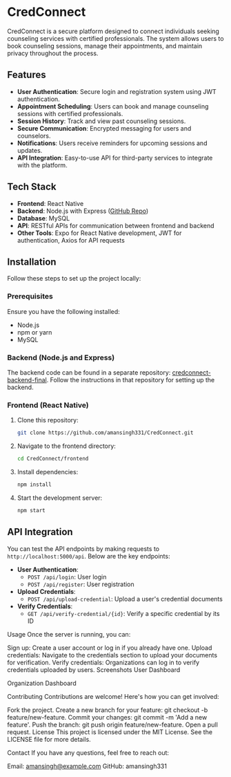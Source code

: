 # CredConnect

CredConnect is a secure platform designed to connect individuals seeking counseling services with certified professionals. The system allows users to book counseling sessions, manage their appointments, and maintain privacy throughout the process.

## Features

- **User Authentication**: Secure login and registration system using JWT authentication.
- **Appointment Scheduling**: Users can book and manage counseling sessions with certified professionals.
- **Session History**: Track and view past counseling sessions.
- **Secure Communication**: Encrypted messaging for users and counselors.
- **Notifications**: Users receive reminders for upcoming sessions and updates.
- **API Integration**: Easy-to-use API for third-party services to integrate with the platform.

## Tech Stack

- **Frontend**: React Native
- **Backend**: Node.js with Express ([GitHub Repo](https://github.com/amansingh331/credconnect-backend-final))
- **Database**: MySQL
- **API**: RESTful APIs for communication between frontend and backend
- **Other Tools**: Expo for React Native development, JWT for authentication, Axios for API requests

## Installation

Follow these steps to set up the project locally:

### Prerequisites

Ensure you have the following installed:
- Node.js
- npm or yarn
- MySQL

### Backend (Node.js and Express)

The backend code can be found in a separate repository: [credconnect-backend-final](https://github.com/amansingh331/credconnect-backend-final). Follow the instructions in that repository for setting up the backend.

### Frontend (React Native)

1. Clone this repository:
   ```bash
   git clone https://github.com/amansingh331/CredConnect.git


2. Navigate to the frontend directory:
   ```bash
   cd CredConnect/frontend

3. Install dependencies:
   ```bash
   npm install

4. Start the development server:
   ```bash
   npm start

## API Integration

You can test the API endpoints by making requests to `http://localhost:5000/api`. Below are the key endpoints:

- **User Authentication**: 
  - `POST /api/login`: User login
  - `POST /api/register`: User registration
- **Upload Credentials**: 
  - `POST /api/upload-credential`: Upload a user's credential documents
- **Verify Credentials**: 
  - `GET /api/verify-credential/{id}`: Verify a specific credential by its ID

Usage
Once the server is running, you can:

Sign up: Create a user account or log in if you already have one.
Upload credentials: Navigate to the credentials section to upload your documents for verification.
Verify credentials: Organizations can log in to verify credentials uploaded by users.
Screenshots
User Dashboard

Organization Dashboard

Contributing
Contributions are welcome! Here's how you can get involved:

Fork the project.
Create a new branch for your feature: git checkout -b feature/new-feature.
Commit your changes: git commit -m 'Add a new feature'.
Push the branch: git push origin feature/new-feature.
Open a pull request.
License
This project is licensed under the MIT License. See the LICENSE file for more details.

Contact
If you have any questions, feel free to reach out:

Email: amansingh@example.com
GitHub: amansingh331

